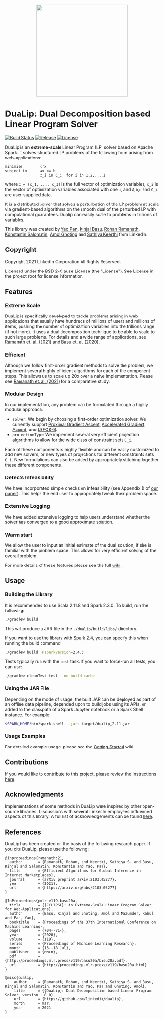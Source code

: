 <p align="center">
   <img src="https://github.com/linkedin/DuaLip/blob/master/logo.jpg" height="300">
</p>
   
# DuaLip: Dual Decomposition based Linear Program Solver
[![Build Status](https://github.com/linkedin/DuaLip/actions/workflows/ci.yml/badge.svg?branch=master&event=push)](https://github.com/linkedin/DuaLip/actions/workflows/ci.yml?query=branch%3Amaster+event%3Apush)
[![Release](https://img.shields.io/github/v/release/linkedin/DuaLip)](https://github.com/linkedin/DuaLip/releases/)
[![License](https://img.shields.io/badge/License-BSD%202--Clause-orange.svg)](LICENSE)

DuaLip is an **extreme-scale** Linear Program (LP) solver based on Apache Spark. It solves structured LP 
problems of the following form arising from web-applications:

```
minimize        c'x
subject to      Ax <= b
                x_i in C_i  for i in 1,2,...,I
```

where `x = (x_1, ..., x_I)` is the full vector of optimization variables, `x_i` is the vector of optimization
variables associated with one `i`, and `A`,`b`,`c` and `C_i` are 
user-supplied data.  
 
It is a distributed solver that solves a perturbation of the LP problem at scale 
via gradient-based algorithms on the smooth dual of the perturbed LP with 
computational guarantees. Dualip can easily scale to problems in trillions of variables. 

This library was created by [Yao Pan](https://www.linkedin.com/in/panyaopy/), [Kinjal Basu](https://www.linkedin.com/in/kinjalbasu/), 
[Rohan Ramanath](https://www.linkedin.com/in/rohanramanath/), [Konstantin Salomatin](https://www.linkedin.com/in/ksalomatin/), [Amol Ghoting](https://www.linkedin.com/in/amolghoting/) and
[Sathiya Keerthi](https://www.linkedin.com/in/sathiya-keerthi-selvaraj-ba963414/) from LinkedIn.

## Copyright

Copyright 2021 LinkedIn Corporation
All Rights Reserved.

Licensed under the BSD 2-Clause License (the "License").
See [License](LICENSE) in the project root for license information.

## Features

### Extreme Scale
DuaLip is specifically developed to tackle problems arising in web applications that usually have hundreds of millions of users
and millions of items, pushing the number of optimization variables into the trillions range (if not more). It uses a dual 
decomposition technique to be able to scale to such large problems. For details and a wide range of applications, see [Ramanath et. al. (2021)](https://arxiv.org/pdf/2103.05277.pdf) and [Basu et. al. (2020)](http://proceedings.mlr.press/v119/basu20a/basu20a.pdf).

### Efficient
Although we follow first-order gradient methods to solve the problem, we implement several highly efficient algorithms 
for each of the component steps. This allows us to scale up 20x over a naive 
implementation. Please see [Ramanath et. al. (2021)](https://arxiv.org/pdf/2103.05277.pdf) for a comparative study.

### Modular Design
In our implementation, any problem can be formulated through a highly modular approach.
* `solver`: We begin by choosing a first-order optimization solver. We currently support [Proximal Gradient Ascent](https://en.wikipedia.org/wiki/Proximal_gradient_method), 
[Accelerated Gradient Ascent](https://www.ceremade.dauphine.fr/~carlier/FISTA), and [LBFGS-B](https://en.wikipedia.org/wiki/Limited-memory_BFGS).
* `projectionType`: We implement several very efficient projection algorithms to allow for the wide class of constraint
sets `C_i`. 

Each of these components is highly flexible and can be easily customized to add new solvers, or new types of projections
for different constraints sets `C_i`. New formulations can also be added by appropriately stitching together these different components.
 

### Detects Infeasibility
We have incorporated simple checks on infeasibility (see Appendix D of [our paper](https://arxiv.org/abs/2103.05277)). This helps the end user to appropriately tweak their problem space.    

### Extensive Logging
We have added extensive logging to help users understand whether the solver has converged to a good approximate solution. 

### Warm start
We allow the user to input an initial estimate of the dual solution, if she is familiar with the problem space. This 
allows for very efficient solving of the overall problem.
 
For more details of these features please see the full [wiki](https://linkedin.github.io/DuaLip/). 

## Usage

### Building the Library
It is recommended to use Scala 2.11.8 and Spark 2.3.0. To build, run the following:
```bash
./gradlew build
```
This will produce a JAR file in the ``./dualip/build/libs/`` directory.

If you want to use the library with Spark 2.4, you can specify this when running the build command.
```bash
./gradlew build -PsparkVersion=2.4.3
```
Tests typically run with the `test` task. If you want to force-run all tests, you can use:
```bash
./gradlew cleanTest test --no-build-cache
```

### Using the JAR File
Depending on the mode of usage, the built JAR can be deployed as part of an offline data pipeline, depended 
upon to build jobs using its APIs, or added to the classpath of a Spark Jupyter notebook or a Spark Shell instance. For
example:
```bash
$SPARK_HOME/bin/spark-shell --jars target/dualip_2.11.jar
```

### Usage Examples
For detailed example usage, please see the [Getting Started](https://linkedin.github.io/DuaLip/get_started/index.html) wiki.

## Contributions
If you would like to contribute to this project, please review the instructions [here](contributions.md).

## Acknowledgments
Implementations of some methods in DuaLip were inspired by other open-source libraries. Discussions with several LinkedIn employees influenced
aspects of this library. A full list of acknowledgements can be found [here](acknowledgements.md).

## References
DuaLip has been created on the basis of the following research paper. If you cite DuaLip, please use the following:
```
@inproceedings{ramanath:21,
  author       = {Ramanath, Rohan, and Keerthi, Sathiya S. and Basu, Kinjal and Salomatin, Konstantin and Yao, Pan},
  title        = {Efficient Algorithms for Global Inference in Internet Marketplaces},
  journal      = {arXiv preprint arXiv:2103.05277},
  year         = {2021},
  url          = {https://arxiv.org/abs/2103.05277}
}

@InProceedings{pmlr-v119-basu20a,
  title        = {{ECLIPSE}: An Extreme-Scale Linear Program Solver for Web-Applications},
  author       = {Basu, Kinjal and Ghoting, Amol and Mazumder, Rahul and Pan, Yao},
  booktitle    = {Proceedings of the 37th International Conference on Machine Learning},
  pages        = {704--714},
  year         = {2020},
  volume       = {119},
  series       = {Proceedings of Machine Learning Research},
  month        = {13--18 Jul},
  publisher    = {PMLR},
  pdf          = {http://proceedings.mlr.press/v119/basu20a/basu20a.pdf},
  url          = {http://proceedings.mlr.press/v119/basu20a.html}
}

@misc{dualip,
    author     = {Ramanath, Rohan, and Keerthi, Sathiya S. and Basu, Kinjal and Salomatin, Konstantin and Yao, Pan and Ghoting, Amol},
    title      = {{DuaLip}: Dual Decomposition based Linear Program Solver, version 1.0.0},
    url        = {https://github.com/linkedin/dualip},
    month      = mar,
    year       = 2021
}
```


